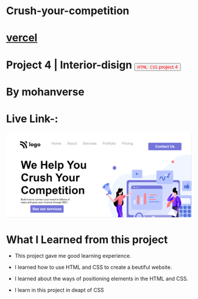 # Crush-your-competition
# [vercel](https://vercel.com/mohanverse/crush-your-competition/7x6rCrteMj7e457SYRtpyoGa2dbf)

# Project 4 | Interior-disign <a><button name="button" style = "color: red" onclick="https:">`HTML CSS` project 4</button></a>
# By mohanverse

# Live Link-: []( Crush-your-competition)

![project 4](./assets/Screenshot%20(70).png)

# What I Learned from this project

* This project gave me good learning experience.

* I learned how to use HTML and CSS to create a beutiful website.

* I learned about the ways of positioning elements in the HTML and CSS.
* I learn in this project in deapt of CSS


